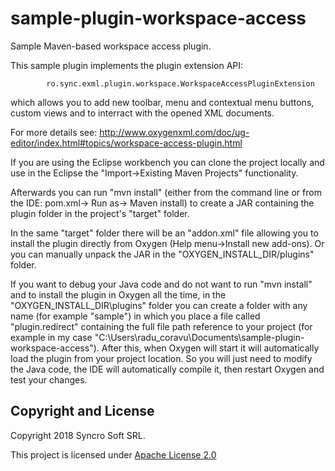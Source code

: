 # sample-plugin-workspace-access
Sample Maven-based workspace access plugin.

This sample plugin implements the plugin extension API: 

            ro.sync.exml.plugin.workspace.WorkspaceAccessPluginExtension

which allows you to add new toolbar, menu and contextual menu buttons, custom views and to interract with the opened XML documents.

For more details see: http://www.oxygenxml.com/doc/ug-editor/index.html#topics/workspace-access-plugin.html

If you are using the Eclipse workbench you can clone the project locally and use in the Eclipse the "Import->Existing Maven Projects" functionality.

Afterwards you can run "mvn install" (either from the command line or from the IDE: pom.xml-> Run as-> Maven install) to create a JAR containing the plugin folder in the project's "target" folder. 

In the same "target" folder there will be an "addon.xml" file allowing you to install the plugin directly from Oxygen (Help menu->Install new add-ons). Or you can manually unpack the JAR in the "OXYGEN_INSTALL_DIR/plugins" folder.

If you want to debug your Java code and do not want to run "mvn install" and to install the plugin in Oxygen all the time, in the "OXYGEN_INSTALL_DIR\plugins" folder you can create a folder with any name (for example "sample") in which you place a file called "plugin.redirect" containing the full file path reference to your project (for example in my case "C:\Users\radu_coravu\Documents\sample-plugin-workspace-access"). After this, when Oxygen will start it will automatically load the plugin from your project location. So you will just need to modify the Java code, the IDE will automatically compile it, then restart Oxygen and test your changes.

Copyright and License
---------------------
Copyright 2018 Syncro Soft SRL.

This project is licensed under [Apache License 2.0](https://github.com/oxygenxml/sample-plugin-workspace-access/blob/master/LICENSE)

